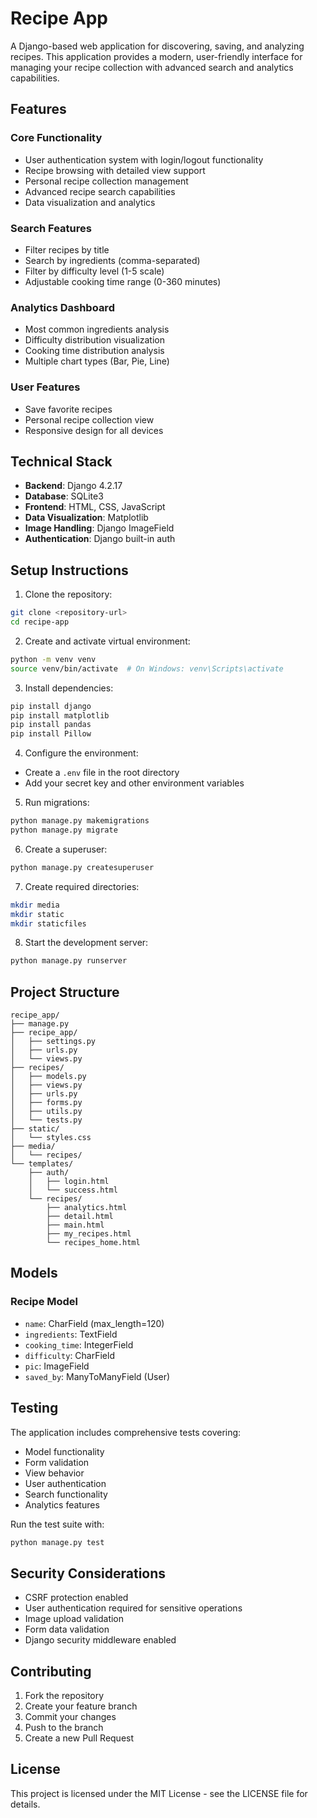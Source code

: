 # Recipe App

A Django-based web application for discovering, saving, and analyzing recipes. This application provides a modern, user-friendly interface for managing your recipe collection with advanced search and analytics capabilities.

## Features

### Core Functionality
- User authentication system with login/logout functionality
- Recipe browsing with detailed view support
- Personal recipe collection management
- Advanced recipe search capabilities
- Data visualization and analytics

### Search Features
- Filter recipes by title
- Search by ingredients (comma-separated)
- Filter by difficulty level (1-5 scale)
- Adjustable cooking time range (0-360 minutes)

### Analytics Dashboard
- Most common ingredients analysis
- Difficulty distribution visualization
- Cooking time distribution analysis
- Multiple chart types (Bar, Pie, Line)

### User Features
- Save favorite recipes
- Personal recipe collection view
- Responsive design for all devices

## Technical Stack

- **Backend**: Django 4.2.17
- **Database**: SQLite3
- **Frontend**: HTML, CSS, JavaScript
- **Data Visualization**: Matplotlib
- **Image Handling**: Django ImageField
- **Authentication**: Django built-in auth

## Setup Instructions

1. Clone the repository:
```bash
git clone <repository-url>
cd recipe-app
```

2. Create and activate virtual environment:
```bash
python -m venv venv
source venv/bin/activate  # On Windows: venv\Scripts\activate
```

3. Install dependencies:
```bash
pip install django
pip install matplotlib
pip install pandas
pip install Pillow
```

4. Configure the environment:
- Create a `.env` file in the root directory
- Add your secret key and other environment variables

5. Run migrations:
```bash
python manage.py makemigrations
python manage.py migrate
```

6. Create a superuser:
```bash
python manage.py createsuperuser
```

7. Create required directories:
```bash
mkdir media
mkdir static
mkdir staticfiles
```

8. Start the development server:
```bash
python manage.py runserver
```

## Project Structure

```
recipe_app/
├── manage.py
├── recipe_app/
│   ├── settings.py
│   ├── urls.py
│   └── views.py
├── recipes/
│   ├── models.py
│   ├── views.py
│   ├── urls.py
│   ├── forms.py
│   ├── utils.py
│   └── tests.py
├── static/
│   └── styles.css
├── media/
│   └── recipes/
└── templates/
    ├── auth/
    │   ├── login.html
    │   └── success.html
    └── recipes/
        ├── analytics.html
        ├── detail.html
        ├── main.html
        ├── my_recipes.html
        └── recipes_home.html
```

## Models

### Recipe Model
- `name`: CharField (max_length=120)
- `ingredients`: TextField
- `cooking_time`: IntegerField
- `difficulty`: CharField
- `pic`: ImageField
- `saved_by`: ManyToManyField (User)

## Testing

The application includes comprehensive tests covering:
- Model functionality
- Form validation
- View behavior
- User authentication
- Search functionality
- Analytics features

Run the test suite with:
```bash
python manage.py test
```

## Security Considerations

- CSRF protection enabled
- User authentication required for sensitive operations
- Image upload validation
- Form data validation
- Django security middleware enabled

## Contributing

1. Fork the repository
2. Create your feature branch
3. Commit your changes
4. Push to the branch
5. Create a new Pull Request

## License

This project is licensed under the MIT License - see the LICENSE file for details.